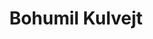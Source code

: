 ---
layout: about-me
title: Bohumil Kulvejt
twitter_username: kulvejt
github_username:  bkulv
permalink: /members/bohumilkulvejt
authorSkills: >-
    <p>Programování</p>

show_author_work_experiences: false
show_author_education_details: true
show_author_project_details: false

author_education_details:
              - college_logo: gymso.png
                college_name: Gymso
                college_url: https://gymso.cz
                college_degree: Osmileté Gymnázium
                # description: Bachelor of Technology
                visibility: true
---
